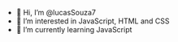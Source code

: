 - 👋 Hi, I’m @lucasSouza7
- 👀 I’m interested in JavaScript, HTML and CSS
- 🌱 I’m currently learning JavaScript


<!---
lucasSouza7/lucasSouza7 is a ✨ special ✨ repository because its `README.md` (this file) appears on your GitHub profile.
You can click the Preview link to take a look at your changes.
--->
